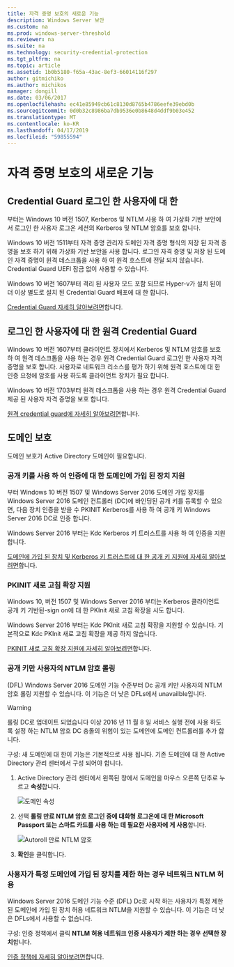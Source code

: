 ```yaml
---
title: 자격 증명 보호의 새로운 기능
description: Windows Server 보안
ms.custom: na
ms.prod: windows-server-threshold
ms.reviewer: na
ms.suite: na
ms.technology: security-credential-protection
ms.tgt_pltfrm: na
ms.topic: article
ms.assetid: 1b0b5180-f65a-43ac-8ef3-66014116f297
author: gitmichiko
ms.author: michikos
manager: dongill
ms.date: 03/06/2017
ms.openlocfilehash: ec41e85949cb61c8130d8765b4786eefe39ebd0b
ms.sourcegitcommit: 0d0b32c8986ba7db9536e0b8648d4ddf9b03e452
ms.translationtype: MT
ms.contentlocale: ko-KR
ms.lasthandoff: 04/17/2019
ms.locfileid: "59855594"
---
```

# <a name="whats-new-in-credential-protection"></a>자격 증명 보호의 새로운 기능

## <a name="credential-guard-for-signed-in-user"></a>Credential Guard 로그인 한 사용자에 대 한

부터는 Windows 10 버전 1507, Kerberos 및 NTLM 사용 하 여 가상화 기반 보안에서 로그인 한 사용자 로그온 세션의 Kerberos 및 NTLM 암호를 보호 합니다. 

Windows 10 버전 1511부터 자격 증명 관리자 도메인 자격 증명 형식의 저장 된 자격 증명을 보호 하기 위해 가상화 기반 보안을 사용 합니다. 로그인 자격 증명 및 저장 된 도메인 자격 증명이 원격 데스크톱을 사용 하 여 원격 호스트에 전달 되지 않습니다. Credential Guard UEFI 잠금 없이 사용할 수 있습니다.

Windows 10 버전 1607부터 격리 된 사용자 모드 포함 되므로 Hyper-v가 설치 된이 더 이상 별도로 설치 된 Credential Guard 배포에 대 한 합니다.

[Credential Guard 자세히 알아보려면](https://technet.microsoft.com/itpro/windows/keep-secure/credential-guard)합니다.


## <a name="remote-credential-guard-for-signed-in-user"></a>로그인 한 사용자에 대 한 원격 Credential Guard

Windows 10 버전 1607부터 클라이언트 장치에서 Kerberos 및 NTLM 암호를 보호 하 여 원격 데스크톱을 사용 하는 경우 원격 Credential Guard 로그인 한 사용자 자격 증명을 보호 합니다. 사용자로 네트워크 리소스를 평가 하기 위해 원격 호스트에 대 한 인증 요청에 암호를 사용 하도록 클라이언트 장치가 필요 합니다.

Windows 10 버전 1703부터 원격 데스크톱을 사용 하는 경우 원격 Credential Guard 제공 된 사용자 자격 증명을 보호 합니다.

[원격 credential guard에 자세히 알아보려면](https://technet.microsoft.com/itpro/windows/keep-secure/remote-credential-guard)합니다.

## <a name="domain-protections"></a>도메인 보호

도메인 보호가 Active Directory 도메인이 필요합니다.

### <a name="domain-joined-device-support-for-authentication-using-public-key"></a>공개 키를 사용 하 여 인증에 대 한 도메인에 가입 된 장치 지원

부터 Windows 10 버전 1507 및 Windows Server 2016 도메인 가입 장치를 Windows Server 2016 도메인 컨트롤러 (DC)에 바인딩된 공개 키를 등록할 수 있으면, 다음 장치 인증을 받을 수 PKINIT Kerberos를 사용 하 여 공개 키 Windows Server 2016 DC로 인증 합니다.

Windows Server 2016 부터는 Kdc Kerberos 키 트러스트를 사용 하 여 인증을 지원 합니다.  

[도메인에 가입 된 장치 및 Kerberos 키 트러스트에 대 한 공개 키 지원에 자세히 알아보려면](https://technet.microsoft.com/windows-server-docs/security/kerberos/whats-new-in-kerberos-authentication)합니다.

### <a name="pkinit-freshness-extension-support"></a>PKINIT 새로 고침 확장 지원

Windows 10, 버전 1507 및 Windows Server 2016 부터는 Kerberos 클라이언트 공개 키 기반된-sign on에 대 한 PKInit 새로 고침 확장을 시도 합니다. 

Windows Server 2016 부터는 Kdc PKInit 새로 고침 확장을 지원할 수 있습니다.  기본적으로 Kdc PKInit 새로 고침 확장을 제공 하지 않습니다. 

[PKINIT 새로 고침 확장 지원에 자세히 알아보려면](https://technet.microsoft.com/windows-server-docs/security/kerberos/whats-new-in-kerberos-authentication)합니다.

### <a name="rolling-public-key-only-users-ntlm-secrets"></a>공개 키만 사용자의 NTLM 암호 롤링

(DFL) Windows Server 2016 도메인 기능 수준부터 Dc 공개 키만 사용자의 NTLM 암호 롤링 지원할 수 있습니다. 이 기능은 더 낮은 DFLs에서 unavailble입니다.

> [!WARNING] 
> 롤링 DC로 업데이트 되었습니다 이상 2016 년 11 월 8 일 서비스 실행 전에 사용 하도록 설정 하는 NTLM 암호 DC 충돌의 위험이 있는 도메인에 도메인 컨트롤러를 추가 합니다. 

구성: 새 도메인에 대 한이 기능은 기본적으로 사용 됩니다. 기존 도메인에 대 한 Active Directory 관리 센터에서 구성 되어야 합니다. 

1. Active Directory 관리 센터에서 왼쪽된 창에서 도메인을 마우스 오른쪽 단추로 누르고 **속성**합니다.

    ![도메인 속성](../media/Credentials-Protection-And-Management/domain-properties.png)
    
2. 선택 **롤링 만료 NTLM 암호 로그인 중에 대화형 로그온에 대 한 Microsoft Passport 또는 스마트 카드를 사용 하는 데 필요한 사용자에 게 사용**합니다.

    ![Autoroll 만료 NTLM 암호](../media/Credentials-Protection-And-Management/autoroll-ntlm.png)

3. **확인**을 클릭합니다. 

### <a name="allowing-network-ntlm-when-user-is-restricted-to-specific-domain-joined-devices"></a>사용자가 특정 도메인에 가입 된 장치를 제한 하는 경우 네트워크 NTLM 허용

Windows Server 2016 도메인 기능 수준 (DFL) Dc로 시작 하는 사용자가 특정 제한 된 도메인에 가입 된 장치 허용 네트워크 NTLM을 지원할 수 있습니다. 이 기능은 더 낮은 DFLs에서 사용할 수 없습니다.

구성: 인증 정책에서 클릭 **NTLM 허용 네트워크 인증 사용자가 제한 하는 경우 선택한 장치**합니다. 

[인증 정책에 자세히 알아보려면](https://technet.microsoft.com/windows-server-docs/security/credentials-protection-and-management/authentication-policies-and-authentication-policy-silos)합니다.
